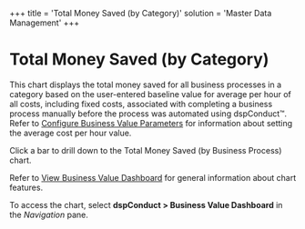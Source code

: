+++
title = 'Total Money Saved (by Category)'
solution = 'Master Data Management'
+++

# Total Money Saved (by Category)

This chart displays the total money saved for all business processes in
a category based on the user-entered baseline value for average per hour
of all costs, including fixed costs, associated with completing a
business process manually before the process was automated using
dspConduct™. Refer to [Configure Business Value
Parameters](../Use_Cases/Configure_Business_Value_Parameters.htm) for
information about setting the average cost per hour value.

Click a bar to drill down to the Total Money Saved (by Business Process)
chart.

Refer to [View Business Value
Dashboard](../Use_Cases/View_Business_Value_Dashboard.htm) for general
information about chart features.

To access the chart, select **dspConduct \> Business Value Dashboard**
in the *Navigation* pane.
